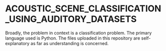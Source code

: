 # ACOUSTIC_SCENE_CLASSIFICATION_USING_AUDITORY_DATASETS
Broadly, the problem in context is a classification problem. The primary language used is Python. The files uploaded in this repository are self-explanatory as far as understanding is concerned.
